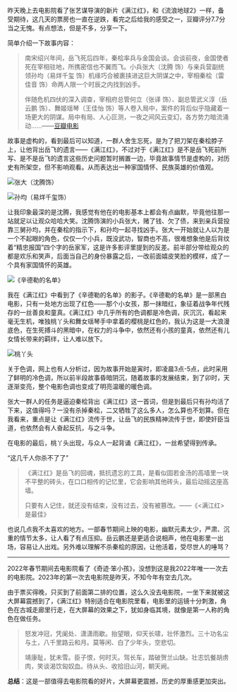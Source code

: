 昨天晚上去电影院看了张艺谋导演的新片《满江红》，和《流浪地球2》一样，备受期待，这几天的票房也一直在逆跌，看完之后给我的感受之一，豆瓣评分7.7分当之无愧。有点想法，但是不多，分享一下。

简单介绍一下故事内容：
>南宋绍兴年间，岳飞死后四年，秦桧率兵与金国会谈。会谈前夜，金国使者死在宰相驻地，所携密信也不翼而飞。小兵张大（沈腾 饰）与亲兵营副统领孙均（易烊千玺 饰）机缘巧合被裹挟进这巨大阴谋之中，宰相秦桧（雷佳音 饰）命两人限一个时辰之内找到凶手。
>
>伴随危机四伏的深入调查，宰相府总管何立（张译 饰）、副总管武义淳（岳云鹏 饰）、舞姬瑶琴（王佳怡 饰）等人卷入局中，案件的背后似乎隐藏着一场更大的阴谋。局中有局、人心叵测，一夜之间风云变幻，各方势力暗流涌动……——[豆瓣电影](https://movie.douban.com/subject/35766491/)

故事是虚构的，看到最后可以知道，一群人舍生忘死，是为了把刀架在秦桧脖子上，让他背出岳飞的遗言——《满江红》，不过对于《满江红》是不是岳飞死前所写、是不是岳飞的遗言这些历史问题暂时搁置一边，毕竟故事情节是虚构的，对历史有所架空，但不影响观看。从而表达出一种家国情怀、民族英雄的价值观。

![张大（沈腾饰）](https://rmt.ladydaily.com/fetch/lucy/storage/p2886086375.jpg?w=1280)

![孙均（易烊千玺饰）](https://rmt.ladydaily.com/fetch/lucy/storage/p2886867979.jpg?w=1280)

让我印象最深的是沈腾，我感觉有他在的电影基本上都会有点幽默，毕竟他往那一站就足以让观众哈哈大笑。沈腾饰演的小兵张大，赌了钱、欠了债，来到亲兵营投靠三舅孙均，并在秦桧的指示下，和孙均一起寻找凶手。张大一开始就让人以为是一个不起眼的角色，仅仅一个小兵，既没武功，智商也不高，很难想象他是后背纹着“精忠报国”四个字的岳家军，这是许多影评里提到的反差。前半部分带给观众的都是欢乐和笑声，后面当自己的身份暴露之后，一改前面嬉皮笑脸的模样，成了一个具有家国情怀的英雄。

![《辛德勒的名单》](https://rmt.ladydaily.com/fetch/lucy/storage/20180430-035810_U3792_M407306_7641.jpg?w=1280)

我在《满江红》中看到了《辛德勒的名单》的影子。《辛德勒的名单》是一部黑白电影，只有一处地方出现了红色——那个小女孩，那一抹暗红，象征着战争年代残存的一丝善良和童真。《满江红》中几乎所有的色调都是冷色调，灰沉沉，看起来毫无生机，唯独桃丫头和舞女瑶琴手中拿着的樱桃是红色的，我认为这是一大浪漫底色，在生死搏斗的黑暗中，在权力的斗争中，依然还有小孩的童真，依然还有儿女情长带来的羁绊，让人难以放下。

![桃丫头](https://rmt.ladydaily.com/fetch/lucy/storage/p2886992005.jpg?w=1280)

关于色调，网上也有人分析过，因为故事开始是寅时，即凌晨3点-5点，此时采用了鲜明的冷色调，所以前半段故事昏暗阴沉，随着故事的发展结束，到了卯时，天逐渐变亮，整个电影色调也变成了明亮温暖的暖色调。

张大一群人的任务是逼迫秦桧背出《满江红》这一首词，但是到最后只有孙均活了下来，这值得吗？一没有杀掉秦桧，二又牺牲了这么多人，怎么算也不划算。但在我看来，重点是让《满江红》流传于世，让岳飞的民族精神流传于世，即使奸臣当道，也依然会有人奋起反抗，与之斗争。

在电影的最后，桃丫头出现，与众人一起背诵《满江红》，一丝希望得到传承。

“这几千人你杀不了了”

>《满江红》是岳飞的回魂，抵抗遗忘的工具，是看似固若金汤的高墙里一块不平整的砖头，在口口相传的记忆里，它会影响其他砖头，最后动摇这座高墙。
>
>只要有人记住，就还没有结束，没有过去，没有被篡改。——《<满江红>是最佳》

也说几点我不太喜欢的地方。一部春节期间上映的电影，幽默元素太少，严肃、沉重的情节太多，让人看了有点压抑。岳云鹏还是更适合说相声，他在电影里一出场，容易让人出戏。另外难以理解不杀秦桧的原因，让他活着，受尽世人的唾骂？

---
2022年春节期间去电影院看了《奇迹·笨小孩》，没想到这是我2022年唯一一次去的电影院。2023年的第一次去电影院是昨天，不知今年有空去几次。

由于票买得晚，只买到了前面第二排的位置，这么久没去电影院，一坐下来就被这大屏幕震撼到了，《满江红》特别适合在电影院里看，电影里的运镜十分刺激，角色在古城走廊里行走，在大屏幕的效果之下，犹如身临其境，就像是第一人称的角色在做任务。

>怒发冲冠，凭阑处、潇潇雨歇。抬望眼，仰天长啸，壮怀激烈。三十功名尘与土，八千里路云和月。莫等闲、白了少年头，空悲切。
>
>靖康耻，犹未雪。臣子恨，何时灭。驾长车，踏破贺兰山缺。壮志饥餐胡虏肉，笑谈渴饮匈奴血。待从头、收拾旧山河，朝天阙。

**总结**：这是一部值得去电影院看的好片，大屏幕更震撼，历史的厚重感更加突出。